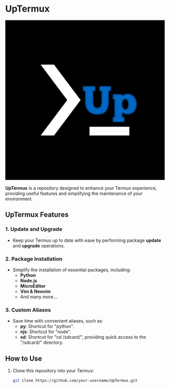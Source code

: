 # UpTermux

![Termux Logo](images/20231004_154308.jpg)

**UpTermux** is a repository designed to enhance your Termux experience, providing useful features and simplifying the maintenance of your environment.

## UpTermux Features

### 1. Update and Upgrade
- Keep your Termux up to date with ease by performing package **update** and **upgrade** operations.

### 2. Package Installation
- Simplify the installation of essential packages, including:
  - **Python**
  - **Node.js**
  - **MicroEditor**
  - **Vim & Neovim**
  - And many more...

### 3. Custom Aliases
- Save time with convenient aliases, such as:
  - **py**: Shortcut for "python".
  - **njs**: Shortcut for "node".
  - **sd**: Shortcut for "cd /sdcard/", providing quick access to the "/sdcard/" directory.

## How to Use

1. Clone this repository into your Termux:
   ```bash
   git clone https://github.com/your-username/UpTermux.git
